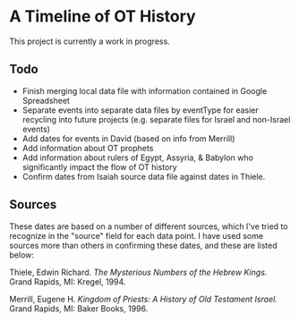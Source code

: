 A Timeline of OT History
========================

This project is currently a work in progress.

## Todo

* Finish merging local data file with information contained in Google Spreadsheet
* Separate events into separate data files by eventType for easier recycling into future projects (e.g. separate files for Israel and non-Israel events)
* Add dates for events in David (based on info from Merrill)
* Add information about OT prophets
* Add information about rulers of Egypt, Assyria, & Babylon who significantly impact the flow of OT history
* Confirm dates from Isaiah source data file against dates in Thiele.

## Sources

These dates are based on a number of different sources, which I've tried to recognize in the "source" field for each data point. I have used some sources more than others in confirming these dates, and these are listed below:

Thiele, Edwin Richard. *The Mysterious Numbers of the Hebrew Kings.* Grand Rapids, MI: Kregel, 1994.

Merrill, Eugene H. *Kingdom of Priests: A History of Old Testament Israel.* Grand Rapids, MI: Baker Books, 1996.
